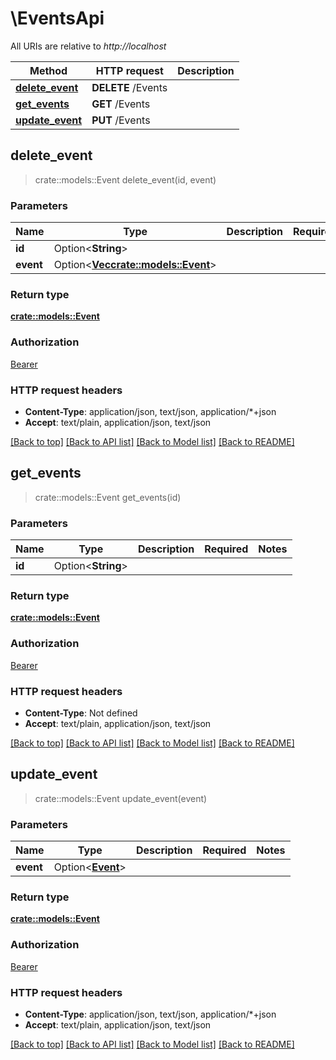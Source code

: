 # \EventsApi

All URIs are relative to *http://localhost*

Method | HTTP request | Description
------------- | ------------- | -------------
[**delete_event**](EventsApi.md#delete_event) | **DELETE** /Events | 
[**get_events**](EventsApi.md#get_events) | **GET** /Events | 
[**update_event**](EventsApi.md#update_event) | **PUT** /Events | 



## delete_event

> crate::models::Event delete_event(id, event)


### Parameters


Name | Type | Description  | Required | Notes
------------- | ------------- | ------------- | ------------- | -------------
**id** | Option<**String**> |  |  |
**event** | Option<[**Vec<crate::models::Event>**](Event.md)> |  |  |

### Return type

[**crate::models::Event**](Event.md)

### Authorization

[Bearer](../README.md#Bearer)

### HTTP request headers

- **Content-Type**: application/json, text/json, application/*+json
- **Accept**: text/plain, application/json, text/json

[[Back to top]](#) [[Back to API list]](../README.md#documentation-for-api-endpoints) [[Back to Model list]](../README.md#documentation-for-models) [[Back to README]](../README.md)


## get_events

> crate::models::Event get_events(id)


### Parameters


Name | Type | Description  | Required | Notes
------------- | ------------- | ------------- | ------------- | -------------
**id** | Option<**String**> |  |  |

### Return type

[**crate::models::Event**](Event.md)

### Authorization

[Bearer](../README.md#Bearer)

### HTTP request headers

- **Content-Type**: Not defined
- **Accept**: text/plain, application/json, text/json

[[Back to top]](#) [[Back to API list]](../README.md#documentation-for-api-endpoints) [[Back to Model list]](../README.md#documentation-for-models) [[Back to README]](../README.md)


## update_event

> crate::models::Event update_event(event)


### Parameters


Name | Type | Description  | Required | Notes
------------- | ------------- | ------------- | ------------- | -------------
**event** | Option<[**Event**](Event.md)> |  |  |

### Return type

[**crate::models::Event**](Event.md)

### Authorization

[Bearer](../README.md#Bearer)

### HTTP request headers

- **Content-Type**: application/json, text/json, application/*+json
- **Accept**: text/plain, application/json, text/json

[[Back to top]](#) [[Back to API list]](../README.md#documentation-for-api-endpoints) [[Back to Model list]](../README.md#documentation-for-models) [[Back to README]](../README.md)

